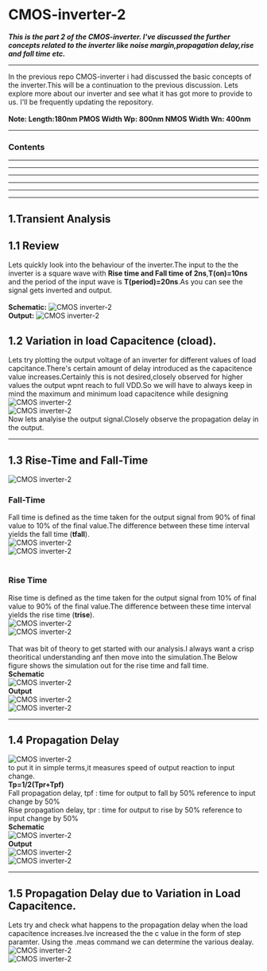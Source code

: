 # CMOS-inverter-2
***This is the part 2 of the CMOS-inverter. I've discussed the further concepts related to the inverter like noise margin,propagation delay,rise and fall time etc.***
***
In the previous repo CMOS-inverter i had discussed the basic concepts of the inverter.This will be a continuation to the previous discussion. Lets explore more about our inverter and see what it has got more to provide to us. I'll be frequently updating the repository.<br />
<br />
**Note:
      Length:180nm
      PMOS Width Wp: 800nm
      NMOS Width Wn: 400nm**
***
### Contents
***
***
***
***
***
***
## 1.Transient Analysis
## 1.1 Review
Lets quickly look into the behaviour of the inverter.The input to the the inverter is a square wave with **Rise time and Fall time of 2ns**,**T(on)=10ns** and the period of the input wave is **T(period)=20ns**.As you can see the signal gets inverted and output.<br />
<br />
**Schematic:**
![CMOS inverter-2](./images/tran1sch.png)<br>
**Output:**
![CMOS inverter-2](./images/tran1.png)<br>
## 1.2 Variation in load Capacitence (cload).
Lets try plotting the output voltage of an inverter for different values of load capcitance.There's certain amount of delay introduced as the capacitence value increases.Certainly this is not desired,closely observed for higher values the output wpnt reach to full VDD.So we will have to always keep in mind the maximum and minimum load capacitence while designing
![CMOS inverter-2](./images/tanscap.png)<br>
![CMOS inverter-2](./images/trancapop.png)<br>
Now lets analyise the output signal.Closely observe the propagation delay in the output.
***
## 1.3 Rise-Time and Fall-Time
![CMOS inverter-2](./images/theoimages/th1.png)<br>
### Fall-Time
Fall time is defined as the time taken for the output signal from 90% of final value to 10% of the final value.The difference between these time interval yields the fall time (**tfall**).<br />
![CMOS inverter-2](./images/theoimages/fall1.png)<br>
![CMOS inverter-2](./images/theoimages/fall2.png)<br>
<br />
### Rise Time
Rise time is defined as the time taken for the output signal from 10% of final value to 90% of the final value.The difference between these time interval yields the rise  time (**trise**).<br />
![CMOS inverter-2](./images/theoimages/rise1.png)<br>
![CMOS inverter-2](./images/theoimages/rise2.png)<br>
<br />
That was bit of theory to get started with our analysis.I always want a crisp theoritical understanding anf then move into the simulation.The Below figure shows the simulation out for the rise time and fall time.<br />
**Schematic**<br />
![CMOS inverter-2](./images/risefall.png)<br>
**Output**<br />
![CMOS inverter-2](./images/risefallop.png)<br>
![CMOS inverter-2](./images/risefallop1.png)<br>
***
## 1.4 Propagation Delay
![CMOS inverter-2](./images/theoimages/pt1.png)<br>
to put it in  simple terms,it measures speed of output reaction to input change.<br />
**Tp=1/2(Tpr+Tpf)**<br />
Fall propagation delay, tpf : time for output to fall by 50% reference to input change by 50%<br />
Rise propagation delay, tpr : time for output to rise by 50% reference to input change by 50%<br />
**Schematic**<br />
![CMOS inverter-2](./images/p3.png)<br>
**Output**<br />
![CMOS inverter-2](./images/p1.png)<br>
![CMOS inverter-2](./images/p2.png)<br>
***
## 1.5 Propagation Delay due to Variation in Load Capacitence.
Lets try and check what happens to the propagation delay when the load capacitence increases.Ive increased the the c value in the form of step paramter.
Using the .meas command we can determine the various dealay.<br />
![CMOS inverter-2](./images/tpc1.png)<br>
![CMOS inverter-2](./images/tpc2.png)<br>


